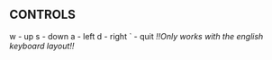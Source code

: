 ## CONTROLS
w - up
s - down
a - left
d - right
` - quit
*!!Only works with the english keyboard layout!!*